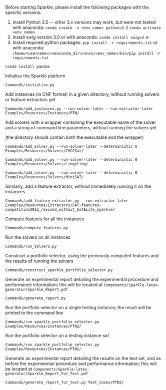Before starting Sparkle, please install the following packages with the specific versions:
1. Install Python 3.5 -- other 3.x versions may work, but were not tested
with anaconda:
`conda create -n <env_name> python=3.5`
`conda activate <env_name>`
2. Install swig version 3.0
or with anaconda:
`conda install swig=3.0`
3. Install required python packages:
`pip install -r requirements.txt`
or with anaconda:
`/home/<username>/<anaconda_dir>/envs/<env_name>/bin/pip install -r requirements.txt`

`conda install pandas`

Initialise the Sparkle platform

`Commands/initialise.py`

Add instances (in CNF format) in a given directory, without running solvers or feature extractors yet

`Commands/add_instances.py --run-solver-later --run-extractor-later Examples/Resources/Instances/PTN/`

Add solvers with a wrapper containing the executable name of the solver and a string of command line parameters, without running the solvers yet

(the directory should contain both the executable and the wrapper)

`Commands/add_solver.py --run-solver-later --deterministic 0 Examples/Resources/Solvers/CSCCSat/`

`Commands/add_solver.py --run-solver-later --deterministic 0 Examples/Resources/Solvers/Lingeling/`

`Commands/add_solver.py --run-solver-later --deterministic 0 Examples/Resources/Solvers/MiniSAT/`

Similarly, add a feature extractor, without immediately running it on the instances

`Commands/add_feature_extractor.py --run-extractor-later Examples/Resources/Extractors/SAT-features-competition2012_revised_without_SatELite_sparkle/`

Compute features for all the instances

`Commands/compute_features.py`

Run the solvers on all instances

`Commands/run_solvers.py`

Construct a portfolio selector, using the previously computed features and the results of running the solvers

`Commands/construct_sparkle_portfolio_selector.py`

Generate an experimental report detailing the experimental procedure and performance information; this will be located at `Components/Sparkle-latex-generator/Sparkle_Report.pdf`

`Commands/generate_report.py`

Run the portfolio selector on a single testing instance; the result will be printed to the command line

`Commands/run_sparkle_portfolio_selector.py Examples/Resources/Instances/PTN2/`

Run the portfolio selector on a testing instance *set*

`Commands/run_sparkle_portfolio_selector.py Examples/Resources/Instances/PTN2/`

Generate an experimental report detailing the results on the test set, and as before the experimental procedure and performance information; this will be located at `Components/Sparkle-latex-generator/Sparkle_Report_For_Test.pdf`

`Commands/generate_report_for_test.py Test_Cases/PTN2/`

